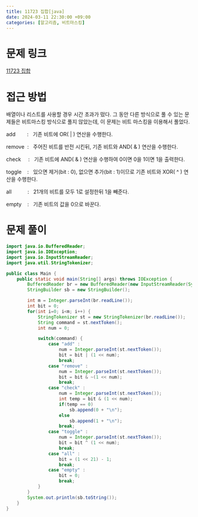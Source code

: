 ```yaml
---
title: 11723 집합[java]
date: 2024-03-11 22:30:00 +09:00
categories: [알고리즘, 비트마스킹]
---
```

# 문제 링크
[11723 집합](https://www.acmicpc.net/problem/11723)

# 접근 방법
배열이나 리스트를 사용할 경우 시간 초과가 떴다. 그 동안 다른 방식으로 풀 수 있는 문제들은 비트마스킹 방식으로 풀지 않았는데, 이 문제는 비트 마스킹을 이용해서 풀었다.

add&nbsp;&nbsp;&nbsp;&nbsp;&nbsp;&nbsp;&nbsp;&nbsp;:&nbsp;&nbsp; 기존 비트에 OR( | ) 연산을 수행한다.

remove&nbsp;&nbsp;:&nbsp;&nbsp; 주어진 비트를 반전 시킨뒤, 기존 비트와 AND( & ) 연산을 수행한다.

check&nbsp;&nbsp;&nbsp;&nbsp;&nbsp;:&nbsp;&nbsp; 기존 비트에 AND( & ) 연산을 수행하여 0이면 0을 1이면 1을 출력한다.

toggle&nbsp;&nbsp;&nbsp;&nbsp;:&nbsp;&nbsp; 있으면 제거(bit : 0), 없으면 추가(bit : 1)이므로 기존 비트와 XOR( ^ ) 연산을 수행한다.

all&nbsp;&nbsp;&nbsp;&nbsp;&nbsp;&nbsp;&nbsp;&nbsp;&nbsp;&nbsp;&nbsp;:&nbsp;&nbsp; 21개의 비트를 모두 1로 설정한뒤 1을 빼준다.

empty&nbsp;&nbsp;&nbsp;&nbsp;:&nbsp;&nbsp; 기존 비트의 값을 0으로 바꾼다.

# 문제 풀이
```java
import java.io.BufferedReader;
import java.io.IOException;
import java.io.InputStreamReader;
import java.util.StringTokenizer;

public class Main {
    public static void main(String[] args) throws IOException {
        BufferedReader br = new BufferedReader(new InputStreamReader(System.in));
        StringBuilder sb = new StringBuilder();

        int m = Integer.parseInt(br.readLine());
        int bit = 0;
        for(int i=0; i<m; i++) {
            StringTokenizer st = new StringTokenizer(br.readLine());
            String command = st.nextToken();
            int num = 0;

            switch(command) {
                case "add" :
                    num = Integer.parseInt(st.nextToken());
                    bit = bit | (1 << num);
                    break;
                case "remove" :
                    num = Integer.parseInt(st.nextToken());
                    bit = bit & ~(1 << num);
                    break;
                case "check" :
                    num = Integer.parseInt(st.nextToken());
                    int temp = bit & (1 << num);
                    if(temp == 0)
                    	sb.append(0 + "\n");
                    else
                    	sb.append(1 + "\n");
                    break;
                case "toggle" :
                    num = Integer.parseInt(st.nextToken());
                    bit = bit ^ (1 << num);
                    break;
                case "all" :
                    bit = (1 << 21) - 1;
                    break;
                case "empty" :
                    bit = 0;
                    break;
            }
        }
        System.out.println(sb.toString());
    }
}

```